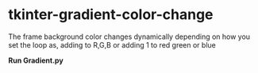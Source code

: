 # tkinter-gradient-color-change
The frame background color changes dynamically depending on how you set the loop as, adding to R,G,B or adding 1 to red green or blue 

**Run Gradient.py**
